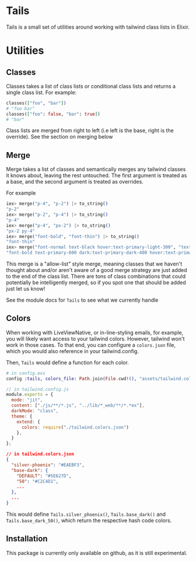 # Tails

Tails is a small set of utilities around working with tailwind class lists in Elixir. 

# Utilities

## Classes

Classes takes a list of class lists or conditional class lists and returns a single class list. For example:

```elixir
classes(["foo", "bar"])
# "foo bar"
classes(["foo": false, "bar": true])
# "bar"
```

Class lists are merged from right to left (i.e left is the base, right is the override). See the section on merging below

## Merge

Merge takes a list of classes and semantically merges any tailwind classes it knows about, leaving the rest untouched. The first argument is treated as a base, and the second argument is treated as overrides.

For example
```elixir
iex> merge("p-4", "p-2") |> to_string()
"p-2"
iex> merge("p-2", "p-4") |> to_string()
"p-4"
iex> merge("p-4", "px-2") |> to_string()
"px-2 py-4"
iex> merge("font-bold", "font-thin") |> to_string()
"font-thin"
iex> merge("font-normal text-black hover:text-primary-light-300", "text-primary-600 dark:text-primary-dark-400 font-bold") |> to_string()
"font-bold text-primary-600 dark:text-primary-dark-400 hover:text-primary-light-300"
```

This merge is a "allow-list" style merge, meaning classes that we haven't thought about and/or aren't aware of a good merge strategy are just added to the end of the class list.
There are tons of class combinations that could potentially be intelligently merged, so if you spot one that should be added just let us know!

See the module docs for `Tails` to see what we currently handle

## Colors

When working with LiveViewNative, or in-line-styling emails, for example, you will likely want access to your tailwind colors. However, tailwind won't work in those cases. To that end, you can configure a `colors.json` file, which you would also reference in your tailwind.config.

Then, `Tails` would define a function for each color.

```elixir
# in config.exs
config :tails, colors_file: Path.join(File.cwd!(), "assets/tailwind.colors.json")
```

```js
// in tailwind.config.js
module.exports = {
  mode: "jit",
  content: ["./js/**/*.js", "../lib/*_web/**/*.*ex"],
  darkMode: "class",
  theme: {
    extend: {
      colors: require("./tailwind.colors.json")
    },
  }
};
```

```json
// in tailwind.colors.json
{
  "silver-phoenix": "#EAEBF3",
  "base-dark": {
    "DEFAULT": "#5E627D",
    "50": "#C2C4D1",
    ...
  },
  ...
}
```

This would define `Tails.silver_phoenix()`, `Tails.base_dark()` and `Tails.base_dark_50()`, which return the respective hash code colors.


## Installation

This package is currently only available on github, as it is still experimental. 
